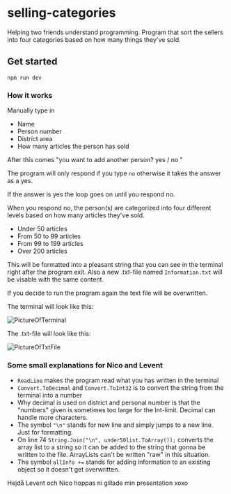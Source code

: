 # selling-categories
Helping two friends understand programming. Program that sort the sellers into four categories based on how many things they've sold. 

## Get started
`npm run dev`

### How it works
Manually type in 
* Name 
* Person number
* District area 
* How many articles the person has sold

After this comes "you want to add another person? yes / no " 

The program will only respond if you type `no` otherwise it takes the answer as a yes. 

If the answer is yes the loop goes on until you respond no. 

When you respond no, the person(s) are categorized into four different levels based on how many articles they've sold.

* Under 50 articles
* From 50 to 99 articles
* From 99 to 199 articles
* Over 200 articles

This will be formatted into a pleasant string that you can see in the terminal right after the program exit. 
Also a new .txt-file named `Information.txt` will be visable with the same content.

If you decide to run the program again the text file will be overwritten. 

The terminal will look like this: 

![PictureOfTerminal](https://i.imgur.com/LbwRPd6.png)


The .txt-file will look like this: 

![PictureOfTxtFile](https://i.imgur.com/ygn6fjN.png)


### Some small explanations for Nico and Levent
* `ReadLine` makes the program read what you has written in the terminal
* `Convert.ToDecimal` and `Convert.ToInt32` is to convert the string from the terminal into a number
* Why decimal is used on district and personal number is that the "numbers" given is sometimes too large for the Int-limit. Decimal can handle more characters.
* The symbol `"\n"` stands for new line and simply jumps to a new line. Just for formatting. 
* On line 74 `String.Join("\n", under50list.ToArray());` converts the array list to a string so it can be added to the string that gonna be written to the file. ArrayLists can't be written "raw" in this situation.
* The symbol `allInfo +=` stands for adding information to an existing object so it doesn't get overwritten.

Hejdå Levent och Nico hoppas ni gillade min presentation xoxo 






